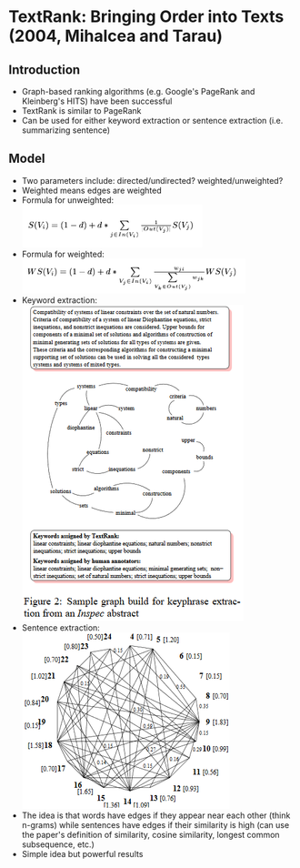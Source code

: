 # TextRank: Bringing Order into Texts (2004, Mihalcea and Tarau)

## Introduction
* Graph-based ranking algorithms (e.g. Google's PageRank and Kleinberg's HITS) have been successful
* TextRank is similar to PageRank
* Can be used for either keyword extraction or sentence extraction (i.e. summarizing sentence)

## Model
* Two parameters include: directed/undirected? weighted/unweighted?
* Weighted means edges are weighted
* Formula for unweighted: ![Formula](/images/textrank_3.png)
* Formula for weighted: ![Weighted](/images/textrank_4.png)
* Keyword extraction:![Keyword](/images/textrank_1.png)
* Sentence extraction: ![Sentence](/images/textrank_2.png)
* The idea is that words have edges if they appear near each other (think n-grams) while sentences have edges if their similarity is high (can use the paper's definition of similarity, cosine similarity, longest common subsequence, etc.)
* Simple idea but powerful results